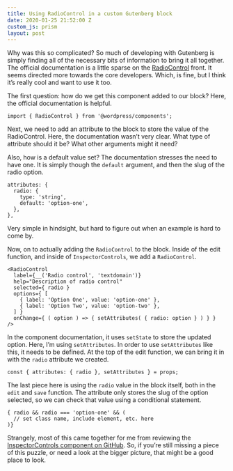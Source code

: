 ```yaml
---
title: Using RadioControl in a custom Gutenberg block
date: 2020-01-25 21:52:00 Z
custom_js: prism
layout: post
---
```


Why was this so complicated? So much of developing with Gutenberg is simply finding all of the necessary bits of information to bring it all together. The official documentation is a little sparse on the [RadioControl](https://developer.wordpress.org/block-editor/components/radio-control/) front. It seems directed more towards the core developers. Which, is fine, but I think it’s really cool and want to use it too.

The first question: how do we get this component added to our block? Here, the official documentation is helpful.

`import { RadioControl } from '@wordpress/components';`

Next, we need to add an attribute to the block to store the value of the RadioControl. Here, the documentation wasn’t very clear. What type of attribute should it be? What other arguments might it need?

Also, how is a default value set? The documentation stresses the need to have one. It is simply though the `default` argument, and then the slug of the radio option.

```JSX
attributes: {
  radio: {
    type: 'string',
    default: 'option-one',
  },
},
```

Very simple in hindsight, but hard to figure out when an example is hard to come by.

Now, on to actually adding the `RadioControl` to the block. Inside of the edit function, and inside of `InspectorControls`, we add a `RadioControl`.

```JSX
<RadioControl
  label={__('Radio control', 'textdomain')}
  help="Description of radio control"
  selected={ radio }
  options={ [
    { label: 'Option One', value: 'option-one' },
    { label: 'Option Two', value: 'option-two' },
  ] }
  onChange={ ( option ) => { setAttributes( { radio: option } ) } }
/>
```

In the component documentation, it uses `setState` to store the updated option. Here, I’m using `setAttributes`. In order to use `setAttributes` like this, it needs to be defined. At the top of the edit function, we can bring it in with the `radio` attribute we created.

`const { attributes: { radio }, setAttributes } = props;`

The last piece here is using the `radio` value in the block itself, both in the `edit` and `save` function. The attribute only stores the slug of the option selected, so we can check that value using a conditional statement.

```JSX
{ radio && radio === 'option-one' && (
  // set class name, include element, etc. here
)}
```

Strangely, most of this came together for me from reviewing the [InspectorControls component on GitHub](https://github.com/WordPress/gutenberg/tree/master/packages/block-editor/src/components/inspector-controls). So, if you’re still missing a piece of this puzzle, or need a look at the bigger picture, that might be a good place to look.